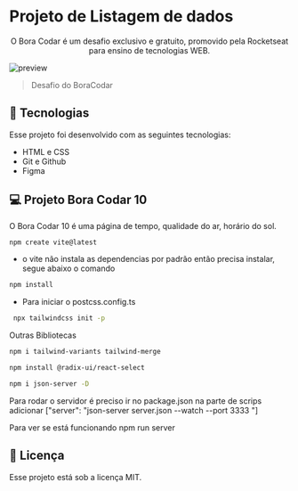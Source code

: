 # Projeto de Listagem de dados 

<p align="center">
O Bora Codar é um desafio exclusivo e gratuito, promovido pela Rocketseat para ensino de tecnologias WEB. <br/>
</p>

![preview](assets/preview.png)

> Desafio do BoraCodar

## 🚀 Tecnologias

Esse projeto foi desenvolvido com as seguintes tecnologias:

- HTML e CSS 
- Git e Github 
- Figma

## 💻 Projeto Bora Codar 10

O Bora Codar 10 é uma página de tempo, qualidade do ar, horário do sol. 


```sh
npm create vite@latest
```
- o vite não instala as dependencias por padrão então precisa instalar, segue abaixo o comando
```sh
npm install
```
- Para iniciar o postcss.config.ts
```sh
 npx tailwindcss init -p
```
Outras Bibliotecas 
```sh
npm i tailwind-variants tailwind-merge

npm install @radix-ui/react-select 

npm i json-server -D
```
Para rodar o servidor é preciso ir no package.json na parte de scrips adicionar ["server": "json-server server.json --watch --port 3333 "]

Para ver se está funcionando npm run server

## :memo: Licença

Esse projeto está sob a licença MIT.